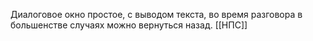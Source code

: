Диалоговое окно простое, с выводом текста, во время разговора в большенстве случаях можно вернуться назад.
[[НПС]]